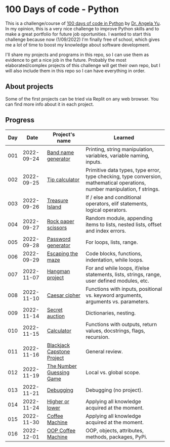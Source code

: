 # 100 Days of code - Python

This is a challenge/course of [100 days of code in Python](https://www.udemy.com/course/100-days-of-code/) by [Dr. Angela Yu](https://www.udemy.com/user/4b4368a3-b5c8-4529-aa65-2056ec31f37e/). In my opinion, this is a very nice challenge to improve Python skills and to make a great portfolio for future job oportunities. I wanted to start this challenge because now (1/09/2022) I'm finally free of school, which gives me a lot of time to boost my knowledge about software development.

I'll share my projects and programs in this repo, so I can use them as evidence to get a nice job in the future. Probably the most elaborated/complex projects of this challenge will get their own repo, but I will also include them in this repo so I can have everything in order.

## About projects
Some of the first projects can be tried via Replit on any web browser. You can find more info about it in each project.

## Progress

| Day | Date | Project's name | Learned |
| --- | --- | --- | --- |
| 001 | 2022-09-24 | [Band name generator](/projects/Day001/) | Printing, string manipulation, variables, variable naming, inputs. |
| 002 | 2022-09-25 | [Tip calculator](/projects/Day002/) | Primitive data types, type error, type checking, type conversion, mathematical operations, number manipulation, f strings. |
| 003 | 2022-09-26 | [Treasure Island](/projects/Day003/) | If / else and conditional operators, elif statements, logical operators.
| 004 | 2022-09-27 | [Rock paper scissors](/projects/Day004/) | Random module, appending items to lists, nested lists, offset and index errors. |
| 005 | 2022-09-28 | [Password generator](/projects/Day005/) | For loops, lists, range. |
| 006 | 2022-09-29 | [Escaping the maze](/projects/Day006/) | Code blocks, functions, indentation, while loops.|
| 007 | 2022-11-07 | [Hangman project](/projects/Day007/) | For and while loops, if/else statements, lists, strings, range, user defined modules, etc.|
| 008 | 2022-11-10 | [Caesar cipher](/projects/Day008/) | Functions with inputs, positional vs. keyword arguments, arguments vs. parameters. |
| 009 | 2022-11-14 | [Secret auction](/projects/Day009/) | Dictionaries, nesting. |
| 010 | 2022-11-15 | [Calculator](/projects/Day010/) | Functions with outputs, return values, docstrings, flags, recursion. |
| 011 | 2022-11-16 | [Blackjack Capstone Project](/projects/Day011/) | General review. |
| 012 | 2022-11-19 | [The Number Guessing Game](/projects/Day012/) | Local vs. global scope. |
| 013 | 2022-11-21 | [Debugging](/projects/Day013/) | Debugging (no project). |
| 014 | 2022-11-24 | [Higher or lower](/projects/Day014/) | Applying all knowledge acquired at the moment. |
| 015 | 2022-11-30 | [Coffee Machine](/projects/Day015/) | Applying all knowledge acquired at the moment. |
| 016 | 2022-12-01 | [OOP Coffee Machine](/projects/Day016/) | OOP, objects, attributes, methods, packages, PyPi. |